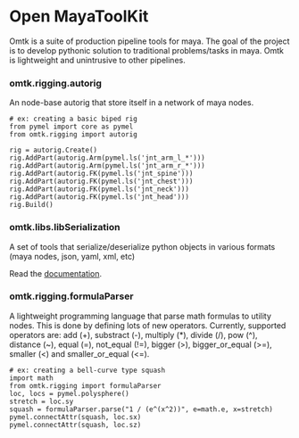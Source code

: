 # Open MayaToolKit

Omtk is a suite of production pipeline tools for maya.
The goal of the project is to develop pythonic solution to traditional problems/tasks in maya.
Omtk is lightweight and unintrusive to other pipelines.

### omtk.rigging.autorig
An node-base autorig that store itself in a network of maya nodes.
```
# ex: creating a basic biped rig
from pymel import core as pymel
from omtk.rigging import autorig

rig = autorig.Create()
rig.AddPart(autorig.Arm(pymel.ls('jnt_arm_l_*')))
rig.AddPart(autorig.Arm(pymel.ls('jnt_arm_r_*')))
rig.AddPart(autorig.FK(pymel.ls('jnt_spine')))
rig.AddPart(autorig.FK(pymel.ls('jnt_chest')))
rig.AddPart(autorig.FK(pymel.ls('jnt_neck')))
rig.AddPart(autorig.FK(pymel.ls('jnt_head')))
rig.Build()
```
### omtk.libs.libSerialization
A set of tools that serialize/deserialize python objects in various formats (maya nodes, json, yaml, xml, etc)

Read the [documentation](http://github.com/renaudll/omtk/wiki/libSerialization).

### omtk.rigging.formulaParser
A lightweight programming language that parse math formulas to utility nodes.
This is done by defining lots of new operators.
Currently, supported operators are: add (+), substract (-), multiply (*), divide (/), pow (^), distance (~), equal (=), not_equal (!=), bigger (>), bigger_or_equal (>=), smaller (<) and smaller_or_equal (<=).
```
# ex: creating a bell-curve type squash
import math
from omtk.rigging import formulaParser
loc, locs = pymel.polysphere()
stretch = loc.sy
squash = formulaParser.parse("1 / (e^(x^2))", e=math.e, x=stretch)
pymel.connectAttr(squash, loc.sx)
pymel.connectAttr(squash, loc.sz)
```
